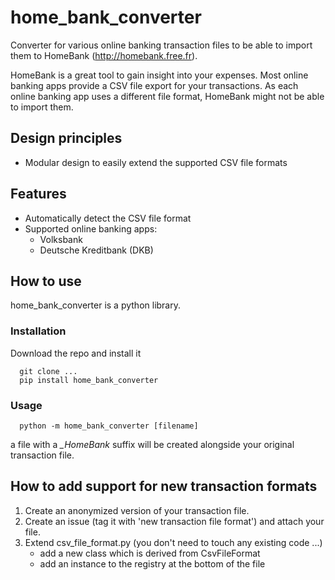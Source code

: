 # home_bank_converter

Converter for various online banking transaction files to be able to import them to HomeBank (http://homebank.free.fr). 

HomeBank is a great tool to gain insight into your expenses. Most online banking apps provide a CSV file export for your transactions. As each online banking app uses a different file format, HomeBank might not be able to import them.

## Design principles

 - Modular design to easily extend the supported CSV file formats

## Features

 - Automatically detect the CSV file format
 - Supported online banking apps:
   - Volksbank
   - Deutsche Kreditbank (DKB)
   
## How to use

home_bank_converter is a python library. 

### Installation

Download the repo and install it

      git clone ...
      pip install home_bank_converter

### Usage

      python -m home_bank_converter [filename] 
 
 a file with a *_HomeBank* suffix will be created alongside your original transaction file.
 
 ## How to add support for new transaction formats
 
 1) Create an anonymized version of your transaction file. 
 2) Create an issue (tag it with 'new transaction file format') and attach your file.
 3) Extend csv_file_format.py (you don't need to touch any existing code ...)
     - add a new class which is derived from CsvFileFormat
     - add an instance to the registry at the bottom of the file
